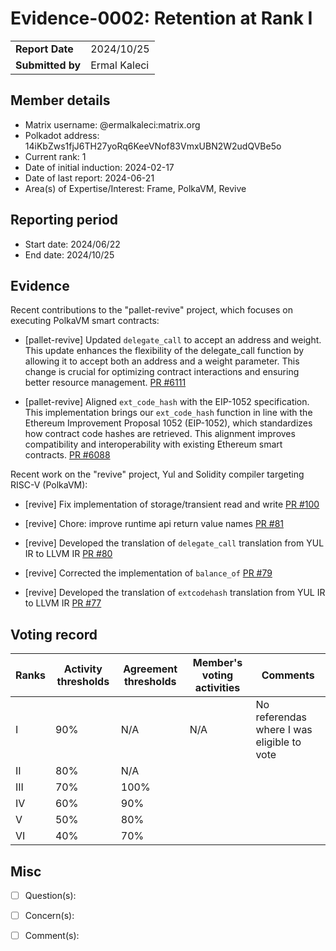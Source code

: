 # Evidence-0002: Retention at Rank I

|                 |                                                                                             |
| --------------- | ------------------------------------------------------------------------------------------- |
| **Report Date** | 2024/10/25                                                                                  |
| **Submitted by**| Ermal Kaleci                                                                                |


## Member details

- Matrix username: @ermalkaleci:matrix.org
- Polkadot address: 14iKbZws1fjJ6TH27yoRq6KeeVNof83VmxUBN2W2udQVBe5o
- Current rank: 1
- Date of initial induction: 2024-02-17
- Date of last report: 2024-06-21
- Area(s) of Expertise/Interest: Frame, PolkaVM, Revive


## Reporting period

- Start date: 2024/06/22
- End date: 2024/10/25


## Evidence
Recent contributions to the "pallet-revive" project, which focuses on executing PolkaVM smart contracts:

- [pallet-revive] Updated `delegate_call` to accept an address and weight. This update enhances the flexibility of the delegate_call function by allowing it to accept both an address and a weight parameter. This change is crucial for optimizing contract interactions and ensuring better resource management. [PR #6111](https://github.com/paritytech/polkadot-sdk/pull/6111)

- [pallet-revive] Aligned `ext_code_hash` with the EIP-1052 specification. This implementation brings our `ext_code_hash` function in line with the Ethereum Improvement Proposal 1052 (EIP-1052), which standardizes how contract code hashes are retrieved. This alignment improves compatibility and interoperability with existing Ethereum smart contracts. [PR #6088](https://github.com/paritytech/polkadot-sdk/pull/6088)

Recent work on the "revive" project, Yul and Solidity compiler targeting RISC-V (PolkaVM):

- [revive] Fix implementation of storage/transient read and write [PR #100](https://github.com/paritytech/revive/pull/100)

- [revive] Chore: improve runtime api return value names [PR #81](https://github.com/paritytech/revive/pull/81)

- [revive] Developed the translation of `delegate_call` translation from YUL IR to LLVM IR [PR #80](https://github.com/paritytech/revive/pull/80)

- [revive] Corrected the implementation of `balance_of` [PR #79](https://github.com/paritytech/revive/pull/79)

- [revive] Developed the translation of `extcodehash` translation from YUL IR to LLVM IR [PR #77](https://github.com/paritytech/revive/pull/77)

## Voting record

|  Ranks | Activity thresholds | Agreement thresholds | Member's voting activities | Comments |
|---|---|---|---|---|
|I  |90%   |N/A   |N/A | No referendas where I was eligible to vote  |
|II |80%   |N/A   |   |  |
|III|70%   |100%  |   |  |
|IV |60%   |90%   |   |  |
|V  |50%   |80%   |   |  |
|VI |40%   |70%   |   |  |


## Misc

- [ ] Question(s): 

- [ ] Concern(s): 

- [ ] Comment(s): 

